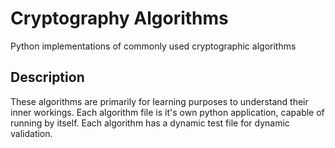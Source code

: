 # Cryptography Algorithms

Python implementations of commonly used cryptographic algorithms

## Description

These algorithms are primarily for learning purposes to understand their inner workings. Each algorithm file is it's own python application, capable of running by itself. Each algorithm has a dynamic test file for dynamic validation.